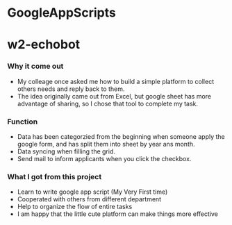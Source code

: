 # GoogleAppScripts

# w2-echobot

### Why it come out
- My colleage once asked me how to build a simple platform to collect others needs and reply back to them.
- The idea originally came out from Excel, but google sheet has more advantage of sharing, so I chose that tool to complete my task.

### Function
- Data has been categorzied from the beginning when someone apply the google form, and has split them into sheet by year ans month. 
- Data syncing when filling the grid.
- Send mail to inform applicants when you click the checkbox.


### What I got from this project
- Learn to write google app script (My Very First time)
- Cooperated with others from different department 
- Help to organize the flow of entire tasks
- I am happy that the little cute platform can make things more effective
